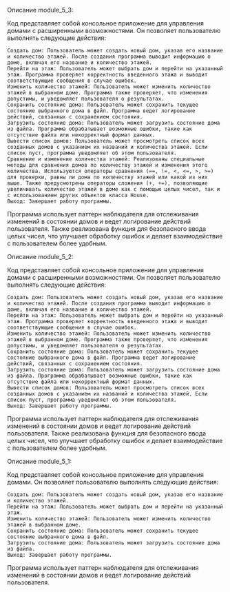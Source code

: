 Описание module_5_3:

Код представляет собой консольное приложение для управления домами с расширенными возможностями. Он позволяет пользователю выполнять следующие действия:

    Создать дом: Пользователь может создать новый дом, указав его название и количество этажей. После создания программа выводит информацию о доме, включая его название и количество этажей.
    Перейти на этаж: Пользователь может выбрать дом и перейти на указанный этаж. Программа проверяет корректность введенного этажа и выводит соответствующие сообщения в случае ошибок.
    Изменить количество этажей: Пользователь может изменить количество этажей в выбранном доме. Программа также проверяет, что изменения допустимы, и уведомляет пользователя о результатах.
    Сохранить состояние дома: Пользователь может сохранить текущее состояние выбранного дома в файл. Программа ведет логирование действий, связанных с сохранением состояния.
    Загрузить состояние дома: Пользователь может загрузить состояние дома из файла. Программа обрабатывает возможные ошибки, такие как отсутствие файла или некорректный формат данных.
    Вывести список домов: Пользователь может просмотреть список всех созданных домов с указанием их названий и количества этажей. Если список пуст, программа уведомляет об этом пользователя.
    Сравнение и изменение количества этажей: Реализованы специальные методы для сравнения домов по количеству этажей и изменения этого количества. Используются операторы сравнения (==, !=, <, <=, >, >=) для проверки, равны ли дома по количеству этажей или какой из них выше. Также предусмотрены операторы сложения (+, +=), позволяющие увеличивать количество этажей в доме как с помощью целых чисел, так и с использованием других объектов класса House.
    Выход: Завершает работу программы.

Программа использует паттерн наблюдателя для отслеживания изменений в состоянии домов и ведет логирование действий пользователя. Также реализована функция для безопасного ввода целых чисел, что улучшает обработку ошибок и делает взаимодействие с пользователем более удобным.

Описание module_5_2:

Код представляет собой консольное приложение для управления домами с расширенными возможностями. Он позволяет пользователю выполнять следующие действия:

    Создать дом: Пользователь может создать новый дом, указав его название и количество этажей. После создания программа выводит информацию о доме, включая его название и количество этажей.
    Перейти на этаж: Пользователь может выбрать дом и перейти на указанный этаж. Программа проверяет корректность введенного этажа и выводит соответствующие сообщения в случае ошибок.
    Изменить количество этажей: Пользователь может изменить количество этажей в выбранном доме. Программа также проверяет, что изменения допустимы, и уведомляет пользователя о результатах.
    Сохранить состояние дома: Пользователь может сохранить текущее состояние выбранного дома в файл. Программа ведет логирование действий, связанных с сохранением состояния.
    Загрузить состояние дома: Пользователь может загрузить состояние дома из файла. Программа обрабатывает возможные ошибки, такие как отсутствие файла или некорректный формат данных.
    Вывести список домов: Пользователь может просмотреть список всех созданных домов с указанием их названий и количества этажей. Если список пуст, программа уведомляет об этом пользователя.
    Выход: Завершает работу программы.

Программа использует паттерн наблюдателя для отслеживания изменений в состоянии домов и ведет логирование действий пользователя. Также реализована функция для безопасного ввода целых чисел, что улучшает обработку ошибок и делает взаимодействие с пользователем более удобным.

Описание module_5_1:

Код представляет собой консольное приложение для управления домами. Он позволяет пользователю выполнять следующие действия:

    Создать дом: Пользователь может создать новый дом, указав его название и количество этажей.
    Перейти на этаж: Пользователь может выбрать дом и перейти на указанный этаж.
    Изменить количество этажей: Пользователь может изменить количество этажей в выбранном доме.
    Сохранить состояние дома: Пользователь может сохранить текущее состояние выбранного дома в файл.
    Загрузить состояние дома: Пользователь может загрузить состояние дома из файла.
    Выход: Завершает работу программы.

Программа использует паттерн наблюдателя для отслеживания изменений в состоянии домов и ведет логирование действий пользователя.
